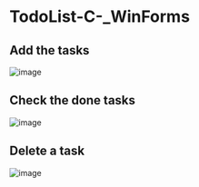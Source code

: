 # TodoList-C-_WinForms
## Add the tasks
![image](https://user-images.githubusercontent.com/69175831/222004716-fe264802-4320-4992-90e2-dcaa0343edbb.png)
## Check the done tasks
![image](https://user-images.githubusercontent.com/69175831/222004976-a573d797-f78a-40a9-8b66-02d67e232b8d.png)
## Delete a task
![image](https://user-images.githubusercontent.com/69175831/222005122-9aefdf36-2e04-4dc6-9044-fbab9473d473.png)

